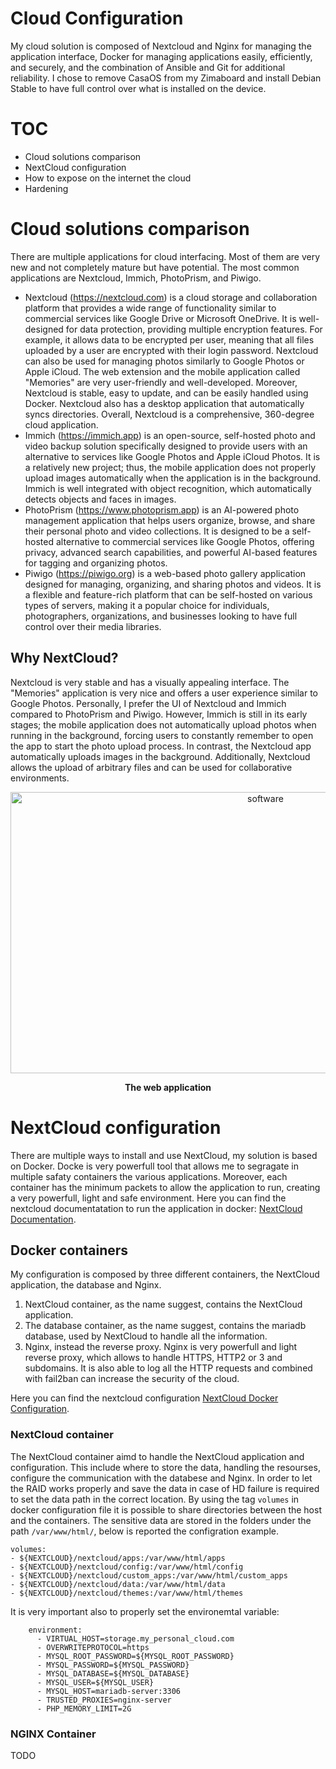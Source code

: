 # Cloud Configuration
My cloud solution is composed of Nextcloud and Nginx for managing the application interface, Docker for managing applications easily, efficiently, and securely, and the combination of Ansible and Git for additional reliability. I chose to remove CasaOS from my Zimaboard and install Debian Stable to have full control over what is installed on the device.

# TOC
 - Cloud solutions comparison
 - NextCloud configuration
 - How to expose on the internet the cloud
 - Hardening

# Cloud solutions comparison
There are multiple applications for cloud interfacing. Most of them are very new and not completely mature but have potential. The most common applications are Nextcloud, Immich, PhotoPrism, and Piwigo.
- Nextcloud (https://nextcloud.com) is a cloud storage and collaboration platform that provides a wide range of functionality similar to commercial services like Google Drive or Microsoft OneDrive. It is well-designed for data protection, providing multiple encryption features. For example, it allows data to be encrypted per user, meaning that all files uploaded by a user are encrypted with their login password. Nextcloud can also be used for managing photos similarly to Google Photos or Apple iCloud. The web extension and the mobile application called "Memories" are very user-friendly and well-developed. Moreover, Nextcloud is stable, easy to update, and can be easily handled using Docker. Nextcloud also has a desktop application that automatically syncs directories. Overall, Nextcloud is a comprehensive, 360-degree cloud application.
- Immich (https://immich.app) is an open-source, self-hosted photo and video backup solution specifically designed to provide users with an alternative to services like Google Photos and Apple iCloud Photos. It is a relatively new project; thus, the mobile application does not properly upload images automatically when the application is in the background. Immich is well integrated with object recognition, which automatically detects objects and faces in images.
- PhotoPrism (https://www.photoprism.app) is an AI-powered photo management application that helps users organize, browse, and share their personal photo and video collections. It is designed to be a self-hosted alternative to commercial services like Google Photos, offering privacy, advanced search capabilities, and powerful AI-based features for tagging and organizing photos.
- Piwigo (https://piwigo.org) is a web-based photo gallery application designed for managing, organizing, and sharing photos and videos. It is a flexible and feature-rich platform that can be self-hosted on various types of servers, making it a popular choice for individuals, photographers, organizations, and businesses looking to have full control over their media libraries.
   
## Why NextCloud?
Nextcloud is very stable and has a visually appealing interface. The "Memories" application is very nice and offers a user experience similar to Google Photos. Personally, I prefer the UI of Nextcloud and Immich compared to PhotoPrism and Piwigo. However, Immich is still in its early stages; the mobile application does not automatically upload photos when running in the background, forcing users to constantly remember to open the app to start the photo upload process. In contrast, the Nextcloud app automatically uploads images in the background. Additionally, Nextcloud allows the upload of arbitrary files and can be used for collaborative environments.

<div align="center">
<img src="https://github.com/user-attachments/assets/c3577dba-a823-40bc-9805-79d246b62d02" alt="software" width="800" height="450">
<p><b>The web application</b></p>
</div>

# NextCloud configuration
There are multiple ways to install and use NextCloud, my solution is based on Docker. Docke is very powerfull tool that allows me to segragate in multiple safaty containers the various applications. Moreover, each container has the minimum packets to allow the application to run, creating a very powerfull, light and safe environment. Here you can find the nextcloud documentatation to run the application in docker: [NextCloud Documentation](https://docs.nextcloud.com/server/latest/admin_manual/office/example-docker.html). 

## Docker containers
My configuration is composed by three different containers, the NextCloud application, the database and Nginx.
1. NextCloud container, as the name suggest, contains the NextCloud application.
2. The database container, as the name suggest, contains the mariadb database, used by NextCloud to handle all the information.
3. Nginx, instead the reverse proxy. Nginx is very powerfull and light reverse proxy, which allows to handle HTTPS, HTTP2 or 3 and subdomains. It is also able to log all the HTTP requests and combined with fail2ban can increase the security of the cloud.

Here you can find the nextcloud configuration [NextCloud Docker Configuration](https://github.com/dariosharp/selfCloudTips/tree/main/cloud-configuration/nextcloud-dockers). 

### NextCloud container
The NextCloud container aimd to handle the NextCloud application and configuration. This include where to store the data, handling the resourses, configure the communication with the databese and Nginx.
In order to let the RAID works properly and save the data in case of HD failure is required to set the data path in the correct location. By using the tag `volumes` in docker configuration file it is possible to share directories between the host and the containers. The sensitive data are stored in the folders under the path `/var/www/html/`, below is reported the configration example. 
```
volumes:
- ${NEXTCLOUD}/nextcloud/apps:/var/www/html/apps
- ${NEXTCLOUD}/nextcloud/config:/var/www/html/config
- ${NEXTCLOUD}/nextcloud/custom_apps:/var/www/html/custom_apps
- ${NEXTCLOUD}/nextcloud/data:/var/www/html/data
- ${NEXTCLOUD}/nextcloud/themes:/var/www/html/themes
```

It is very important also to properly set the environemtal variable:
```
    environment:
      - VIRTUAL_HOST=storage.my_personal_cloud.com
      - OVERWRITEPROTOCOL=https
      - MYSQL_ROOT_PASSWORD=${MYSQL_ROOT_PASSWORD}
      - MYSQL_PASSWORD=${MYSQL_PASSWORD}
      - MYSQL_DATABASE=${MYSQL_DATABASE}
      - MYSQL_USER=${MYSQL_USER}
      - MYSQL_HOST=mariadb-server:3306
      - TRUSTED_PROXIES=nginx-server
      - PHP_MEMORY_LIMIT=2G
```

### NGINX Container
TODO





